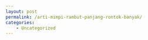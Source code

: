 ```yaml
---
layout: post
permalink: /arti-mimpi-rambut-panjang-rontok-banyak/
categories:
    - Uncategorized
---
```


